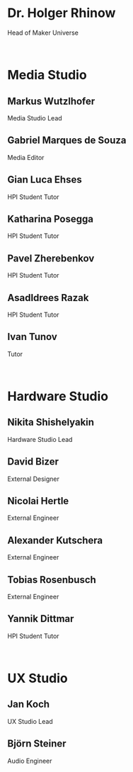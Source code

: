 # Dr. Holger Rhinow
Head of Maker Universe

<br />

# Media Studio

## Markus Wutzlhofer
Media Studio Lead

## Gabriel Marques de Souza
Media Editor

## Gian Luca Ehses
HPI Student Tutor

## Katharina Posegga
HPI Student Tutor

## Pavel Zherebenkov
HPI Student Tutor

## AsadIdrees Razak
HPI Student Tutor

## Ivan Tunov
Tutor

<br />


# Hardware Studio

## Nikita Shishelyakin
Hardware Studio Lead

## David Bizer
External Designer

## Nicolai Hertle
External Engineer

## Alexander Kutschera
External Engineer

## Tobias Rosenbusch
External Engineer

## Yannik Dittmar
HPI Student Tutor

<br />

# UX Studio

## Jan Koch
UX Studio Lead

## Björn Steiner
Audio Engineer






